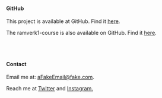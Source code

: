 #### GitHub

This project is available at GitHub. Find it <a class="text-blue-300 underline" href="https://github.com/mathiilda/stackcat">here</a>.

The ramverk1-course is also available on GitHub. Find it <a class="text-blue-300 underline" href="https://github.com/dbwebb-se/ramverk1">here</a>.

<br><br>

#### Contact

Email me at: <span class="text-blue-300">aFakeEmail@fake.com</span>.

Reach me at <a class="text-blue-300 underline" href="https://twitter.com">Twitter</a> and <a class="text-blue-300 underline" href="https://instagram.com/">Instagram.</a>
